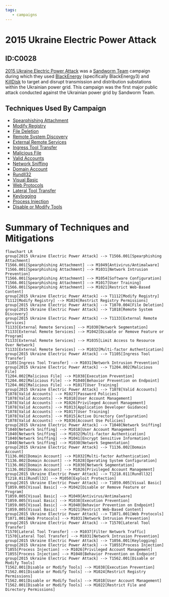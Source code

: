 ```yaml
---
tags:
   - campaigns
---
```

# 2015 Ukraine Electric Power Attack
## ID:C0028
[2015 Ukraine Electric Power Attack](campaigns/C0028) was a [Sandworm Team](groups/G0034) campaign during which they used [BlackEnergy](software/S0089) (specifically BlackEnergy3) and [KillDisk](software/S0607) to target and disrupt transmission and distribution substations within the Ukrainian power grid. This campaign was the first major public attack conducted against the Ukrainian power grid by Sandworm Team.
## Techniques Used By Campaign
* [Spearphishing Attachment](techniques/T1566/001)
* [Modify Registry](techniques/T1112)
* [File Deletion](techniques/T1070/004)
* [Remote System Discovery](techniques/T1018)
* [External Remote Services](techniques/T1133)
* [Ingress Tool Transfer](techniques/T1105)
* [Malicious File](techniques/T1204/002)
* [Valid Accounts](techniques/T1078)
* [Network Sniffing](techniques/T1040)
* [Domain Account](techniques/T1136/002)
* [Rundll32](techniques/T1218/011)
* [Visual Basic](techniques/T1059/005)
* [Web Protocols](techniques/T1071/001)
* [Lateral Tool Transfer](techniques/T1570)
* [Keylogging](techniques/T1056/001)
* [Process Injection](techniques/T1055)
* [Disable or Modify Tools](techniques/T1562/001)

# Summary of Techniques and Mitigations
```mermaid
flowchart LR
group[2015 Ukraine Electric Power Attack] --> T1566.001[Spearphishing Attachment]
T1566.001[Spearphishing Attachment] --> M1049[Antivirus/Antimalware]
T1566.001[Spearphishing Attachment] --> M1031[Network Intrusion Prevention]
T1566.001[Spearphishing Attachment] --> M1054[Software Configuration]
T1566.001[Spearphishing Attachment] --> M1017[User Training]
T1566.001[Spearphishing Attachment] --> M1021[Restrict Web-Based Content]
group[2015 Ukraine Electric Power Attack] --> T1112[Modify Registry]
T1112[Modify Registry] --> M1024[Restrict Registry Permissions]
group[2015 Ukraine Electric Power Attack] --> T1070.004[File Deletion]
group[2015 Ukraine Electric Power Attack] --> T1018[Remote System Discovery]
group[2015 Ukraine Electric Power Attack] --> T1133[External Remote Services]
T1133[External Remote Services] --> M1030[Network Segmentation]
T1133[External Remote Services] --> M1042[Disable or Remove Feature or Program]
T1133[External Remote Services] --> M1035[Limit Access to Resource Over Network]
T1133[External Remote Services] --> M1032[Multi-factor Authentication]
group[2015 Ukraine Electric Power Attack] --> T1105[Ingress Tool Transfer]
T1105[Ingress Tool Transfer] --> M1031[Network Intrusion Prevention]
group[2015 Ukraine Electric Power Attack] --> T1204.002[Malicious File]
T1204.002[Malicious File] --> M1038[Execution Prevention]
T1204.002[Malicious File] --> M1040[Behavior Prevention on Endpoint]
T1204.002[Malicious File] --> M1017[User Training]
group[2015 Ukraine Electric Power Attack] --> T1078[Valid Accounts]
T1078[Valid Accounts] --> M1027[Password Policies]
T1078[Valid Accounts] --> M1018[User Account Management]
T1078[Valid Accounts] --> M1026[Privileged Account Management]
T1078[Valid Accounts] --> M1013[Application Developer Guidance]
T1078[Valid Accounts] --> M1017[User Training]
T1078[Valid Accounts] --> M1015[Active Directory Configuration]
T1078[Valid Accounts] --> M1036[Account Use Policies]
group[2015 Ukraine Electric Power Attack] --> T1040[Network Sniffing]
T1040[Network Sniffing] --> M1018[User Account Management]
T1040[Network Sniffing] --> M1032[Multi-factor Authentication]
T1040[Network Sniffing] --> M1041[Encrypt Sensitive Information]
T1040[Network Sniffing] --> M1030[Network Segmentation]
group[2015 Ukraine Electric Power Attack] --> T1136.002[Domain Account]
T1136.002[Domain Account] --> M1032[Multi-factor Authentication]
T1136.002[Domain Account] --> M1028[Operating System Configuration]
T1136.002[Domain Account] --> M1030[Network Segmentation]
T1136.002[Domain Account] --> M1026[Privileged Account Management]
group[2015 Ukraine Electric Power Attack] --> T1218.011[Rundll32]
T1218.011[Rundll32] --> M1050[Exploit Protection]
group[2015 Ukraine Electric Power Attack] --> T1059.005[Visual Basic]
T1059.005[Visual Basic] --> M1042[Disable or Remove Feature or Program]
T1059.005[Visual Basic] --> M1049[Antivirus/Antimalware]
T1059.005[Visual Basic] --> M1038[Execution Prevention]
T1059.005[Visual Basic] --> M1040[Behavior Prevention on Endpoint]
T1059.005[Visual Basic] --> M1021[Restrict Web-Based Content]
group[2015 Ukraine Electric Power Attack] --> T1071.001[Web Protocols]
T1071.001[Web Protocols] --> M1031[Network Intrusion Prevention]
group[2015 Ukraine Electric Power Attack] --> T1570[Lateral Tool Transfer]
T1570[Lateral Tool Transfer] --> M1037[Filter Network Traffic]
T1570[Lateral Tool Transfer] --> M1031[Network Intrusion Prevention]
group[2015 Ukraine Electric Power Attack] --> T1056.001[Keylogging]
group[2015 Ukraine Electric Power Attack] --> T1055[Process Injection]
T1055[Process Injection] --> M1026[Privileged Account Management]
T1055[Process Injection] --> M1040[Behavior Prevention on Endpoint]
group[2015 Ukraine Electric Power Attack] --> T1562.001[Disable or Modify Tools]
T1562.001[Disable or Modify Tools] --> M1038[Execution Prevention]
T1562.001[Disable or Modify Tools] --> M1024[Restrict Registry Permissions]
T1562.001[Disable or Modify Tools] --> M1018[User Account Management]
T1562.001[Disable or Modify Tools] --> M1022[Restrict File and Directory Permissions]
```